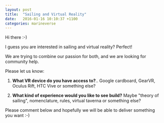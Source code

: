 ```yaml
---
layout: post
title:  "Sailing and Virtual Reality"
date:   2016-01-16 10:10:37 +1100
categories: marineverse
---
```


Hi there :-)

I guess you are interested in sailing and virtual reality? Perfect!

We are trying to combine our passion for both, and we are looking for community help.

Please let us know:

<!--more-->

1. **What VR device do you have access to?**.. Google cardboard, GearVR, Oculus Rift, HTC Vive or something else?

1. **What kind of experience would you like to see build?** Maybe "theory of sailing", nomenclature, rules, virtual taverna or something else?

Please comment below and hopefully we will be able to deliver something you want :-)
